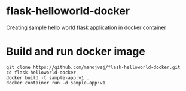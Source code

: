 # flask-helloworld-docker
Creating sample hello world flask application in docker container

# Build and run docker image
```
git clone https://github.com/manojvsj/flask-helloworld-docker.git
cd flask-helloworld-docker
docker build -t sample-app:v1 .
docker container run -d sample-app:v1
```

